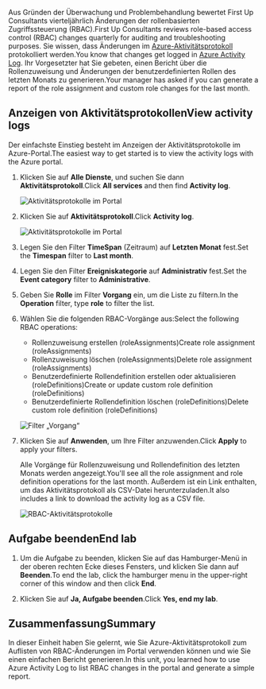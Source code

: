 <span data-ttu-id="22f28-101">Aus Gründen der Überwachung und Problembehandlung bewertet First Up Consultants vierteljährlich Änderungen der rollenbasierten Zugriffssteuerung (RBAC).</span><span class="sxs-lookup"><span data-stu-id="22f28-101">First Up Consultants reviews role-based access control (RBAC) changes quarterly for auditing and troubleshooting purposes.</span></span> <span data-ttu-id="22f28-102">Sie wissen, dass Änderungen im [Azure-Aktivitätsprotokoll](/azure/monitoring-and-diagnostics/monitoring-overview-activity-logs) protokolliert werden.</span><span class="sxs-lookup"><span data-stu-id="22f28-102">You know that changes get logged in [Azure Activity Log](/azure/monitoring-and-diagnostics/monitoring-overview-activity-logs).</span></span> <span data-ttu-id="22f28-103">Ihr Vorgesetzter hat Sie gebeten, einen Bericht über die Rollenzuweisung und Änderungen der benutzerdefinierten Rollen des letzten Monats zu generieren.</span><span class="sxs-lookup"><span data-stu-id="22f28-103">Your manager has asked if you can generate a report of the role assignment and custom role changes for the last month.</span></span>

## <a name="view-activity-logs"></a><span data-ttu-id="22f28-104">Anzeigen von Aktivitätsprotokollen</span><span class="sxs-lookup"><span data-stu-id="22f28-104">View activity logs</span></span>

<span data-ttu-id="22f28-105">Der einfachste Einstieg besteht im Anzeigen der Aktivitätsprotokolle im Azure-Portal.</span><span class="sxs-lookup"><span data-stu-id="22f28-105">The easiest way to get started is to view the activity logs with the Azure portal.</span></span>

1. <span data-ttu-id="22f28-106">Klicken Sie auf **Alle Dienste**, und suchen Sie dann **Aktivitätsprotokoll**.</span><span class="sxs-lookup"><span data-stu-id="22f28-106">Click **All services** and then find **Activity log**.</span></span>

    ![Aktivitätsprotokolle im Portal](../media-draft/7-all-services-activity-log.png)

1. <span data-ttu-id="22f28-108">Klicken Sie auf **Aktivitätsprotokoll**.</span><span class="sxs-lookup"><span data-stu-id="22f28-108">Click **Activity log**.</span></span>

    ![Aktivitätsprotokolle im Portal](../media-draft/7-activity-log-portal.png)

1. <span data-ttu-id="22f28-110">Legen Sie den Filter **TimeSpan** (Zeitraum) auf **Letzten Monat** fest.</span><span class="sxs-lookup"><span data-stu-id="22f28-110">Set the **Timespan** filter to **Last month**.</span></span>

1. <span data-ttu-id="22f28-111">Legen Sie den Filter **Ereigniskategorie** auf **Administrativ** fest.</span><span class="sxs-lookup"><span data-stu-id="22f28-111">Set the **Event category** filter to **Administrative**.</span></span>

1. <span data-ttu-id="22f28-112">Geben Sie **Rolle** im Filter **Vorgang** ein, um die Liste zu filtern.</span><span class="sxs-lookup"><span data-stu-id="22f28-112">In the **Operation** filter, type **role** to filter the list.</span></span>

1. <span data-ttu-id="22f28-113">Wählen Sie die folgenden RBAC-Vorgänge aus:</span><span class="sxs-lookup"><span data-stu-id="22f28-113">Select the following RBAC operations:</span></span>

    - <span data-ttu-id="22f28-114">Rollenzuweisung erstellen (roleAssignments)</span><span class="sxs-lookup"><span data-stu-id="22f28-114">Create role assignment (roleAssignments)</span></span>
    - <span data-ttu-id="22f28-115">Rollenzuweisung löschen (roleAssignments)</span><span class="sxs-lookup"><span data-stu-id="22f28-115">Delete role assignment (roleAssignments)</span></span>
    - <span data-ttu-id="22f28-116">Benutzerdefinierte Rollendefinition erstellen oder aktualisieren (roleDefinitions)</span><span class="sxs-lookup"><span data-stu-id="22f28-116">Create or update custom role definition (roleDefinitions)</span></span>
    - <span data-ttu-id="22f28-117">Benutzerdefinierte Rollendefinition löschen (roleDefinitions)</span><span class="sxs-lookup"><span data-stu-id="22f28-117">Delete custom role definition (roleDefinitions)</span></span>

    ![Filter „Vorgang“](../media-draft/7-operation-filter.png)

1. <span data-ttu-id="22f28-119">Klicken Sie auf **Anwenden**, um Ihre Filter anzuwenden.</span><span class="sxs-lookup"><span data-stu-id="22f28-119">Click **Apply** to apply your filters.</span></span>

    <span data-ttu-id="22f28-120">Alle Vorgänge für Rollenzuweisung und Rollendefinition des letzten Monats werden angezeigt.</span><span class="sxs-lookup"><span data-stu-id="22f28-120">You'll see all the role assignment and role definition operations for the last month.</span></span> <span data-ttu-id="22f28-121">Außerdem ist ein Link enthalten, um das Aktivitätsprotokoll als CSV-Datei herunterzuladen.</span><span class="sxs-lookup"><span data-stu-id="22f28-121">It also includes a link to download the activity log as a CSV file.</span></span>

    ![RBAC-Aktivitätsprotokolle](../media-draft/7-activity-log-portal-filter.png)

## <a name="end-lab"></a><span data-ttu-id="22f28-123">Aufgabe beenden</span><span class="sxs-lookup"><span data-stu-id="22f28-123">End lab</span></span>

1. <span data-ttu-id="22f28-124">Um die Aufgabe zu beenden, klicken Sie auf das Hamburger-Menü in der oberen rechten Ecke dieses Fensters, und klicken Sie dann auf **Beenden**.</span><span class="sxs-lookup"><span data-stu-id="22f28-124">To end the lab, click the hamburger menu in the upper-right corner of this window and then click **End**.</span></span>

1. <span data-ttu-id="22f28-125">Klicken Sie auf **Ja, Aufgabe beenden**.</span><span class="sxs-lookup"><span data-stu-id="22f28-125">Click **Yes, end my lab**.</span></span>

## <a name="summary"></a><span data-ttu-id="22f28-126">Zusammenfassung</span><span class="sxs-lookup"><span data-stu-id="22f28-126">Summary</span></span>

<span data-ttu-id="22f28-127">In dieser Einheit haben Sie gelernt, wie Sie Azure-Aktivitätsprotokoll zum Auflisten von RBAC-Änderungen im Portal verwenden können und wie Sie einen einfachen Bericht generieren.</span><span class="sxs-lookup"><span data-stu-id="22f28-127">In this unit, you learned how to use Azure Activity Log to list RBAC changes in the portal and generate a simple report.</span></span>
